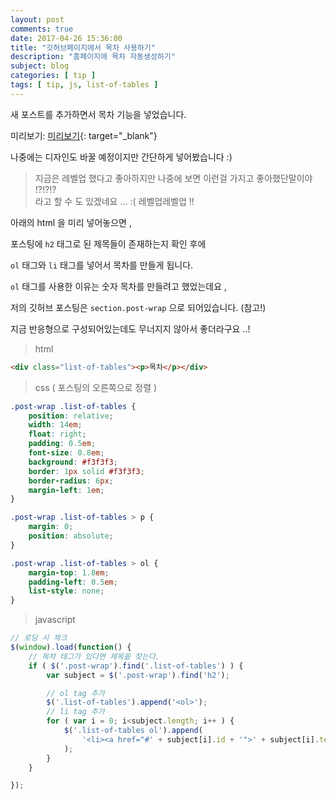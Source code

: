 ```yaml
---
layout: post
comments: true
date: 2017-04-26 15:36:00
title: "깃허브페이지에서 목차 사용하기"
description: "홈페이지에 목차 자동생성하기"
subject: blog
categories: [ tip ]
tags: [ tip, js, list-of-tables ]
---
```


새 포스트를 추가하면서 목차 기능을 넣었습니다.

미리보기: [미리보기](/2017/tip/facebook-login-connect){: target="_blank"}

나중에는 디자인도 바꿀 예정이지만 간단하게 넣어봤습니다 :)

> 지금은 레벨업 했다고 좋아하지만 나중에 보면 이런걸 가지고 좋아했단말이야 !?!?!? <br>
> 라고 할 수 도 있겠네요 ... :( 레벨업레벨업 !!

아래의 html 을 미리 넣어놓으면 ,

포스팅에 `h2` 태그로 된 제목들이 존재하는지 확인 후에

`ol` 태그와 `li` 태그를 넣어서 목차를 만들게 됩니다.

`ol` 태그를 사용한 이유는 숫자 목차를 만들려고 했었는데요 ,

저의 깃허브 포스팅은 `section.post-wrap` 으로 되어있습니다. (참고!)

지금 반응형으로 구성되어있는데도 무너지지 않아서 좋더라구요 ..!

> html

```html
<div class="list-of-tables"><p>목차</p></div>
```

> css ( 포스팅의 오른쪽으로 정렬 )

```css
.post-wrap .list-of-tables {
    position: relative;
    width: 14em;
    float: right;
    padding: 0.5em;
    font-size: 0.8em;
    background: #f3f3f3;
    border: 1px solid #f3f3f3;
    border-radius: 6px;
    margin-left: 1em;
}

.post-wrap .list-of-tables > p {
    margin: 0;
    position: absolute;
}

.post-wrap .list-of-tables > ol {
    margin-top: 1.8em;
    padding-left: 0.5em;
    list-style: none;
}
```

> javascript

```javascript
// 로딩 시 체크
$(window).load(function() {
    // 목차 태그가 있다면 제목을 찾는다.
    if ( $('.post-wrap').find('.list-of-tables') ) {
        var subject = $('.post-wrap').find('h2');

        // ol tag 추가
        $('.list-of-tables').append('<ol>');
        // li tag 추가
        for ( var i = 0; i<subject.length; i++ ) {
            $('.list-of-tables ol').append(
                '<li><a href="#' + subject[i].id + '">' + subject[i].textContent + '</a></li>'
            );
        }
    }

});
```
